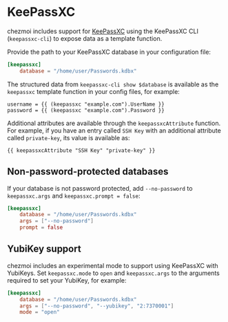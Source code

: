 # KeePassXC

chezmoi includes support for [KeePassXC](https://keepassxc.org) using the
KeePassXC CLI (`keepassxc-cli`) to expose data as a template function.

Provide the path to your KeePassXC database in your configuration file:

```toml title="~/.config/chezmoi/chezmoi.toml"
[keepassxc]
    database = "/home/user/Passwords.kdbx"
```

The structured data from `keepassxc-cli show $database` is available as the
`keepassxc` template function in your config files, for example:

```
username = {{ (keepassxc "example.com").UserName }}
password = {{ (keepassxc "example.com").Password }}
```

Additional attributes are available through the `keepassxcAttribute` function.
For example, if you have an entry called `SSH Key` with an additional attribute
called `private-key`, its value is available as:

```
{{ keepassxcAttribute "SSH Key" "private-key" }}
```

## Non-password-protected databases

If your database is not password protected, add `--no-password` to
`keepassxc.args` and `keepassxc.prompt = false`:

```toml title="~/.config/chezmoi/chezmoi.toml"
[keepassxc]
    database = "/home/user/Passwords.kdbx"
    args = ["--no-password"]
    prompt = false
```

## YubiKey support

chezmoi includes an experimental mode to support using KeePassXC with YubiKeys.
Set `keepassxc.mode` to `open` and `keepassxc.args` to the arguments required to
set your YubiKey, for example:

```toml title="~/.config/chezmoi/chezmoi.toml"
[keepassxc]
    database = "/home/user/Passwords.kdbx"
    args = ["--no-password", "--yubikey", "2:7370001"]
    mode = "open"
```
